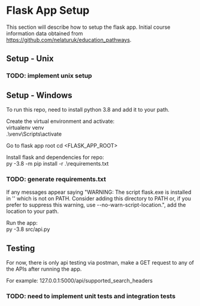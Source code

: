 # Flask App Setup

This section will describe how to setup the flask app.
Initial course information data obtained from https://github.com/nelaturuk/education_pathways.

## Setup - Unix
### TODO: implement unix setup

## Setup - Windows
To run this repo, need to install python 3.8 and add it to your path.  

Create the virtual environment and activate:   
virtualenv venv  
.\venv\Scripts\activate  

Go to flask app root
cd <FLASK_APP_ROOT>  

Install flask and dependencies for repo:  
py -3.8 -m pip install -r .\requirements.txt  
### TODO: generate requirements.txt  

If any messages appear saying "WARNING: The script flask.exe is installed in '<location>' which is not on PATH.
  Consider adding this directory to PATH or, if you prefer to suppress this warning, use --no-warn-script-location.", add the location to your path.  

Run the app:  
py -3.8 src/api.py

## Testing

For now, there is only api testing via postman, make a GET request to any of the APIs after running the app.

For example:
127.0.0.1:5000/api/supported_search_headers

### TODO: need to implement unit tests and integration tests